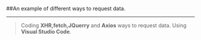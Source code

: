 ##An example of different ways to request data.

---
>Coding **XHR,fetch,JQuerry** and **Axios** ways to request data.
>Using **Visual Studio Code**. 